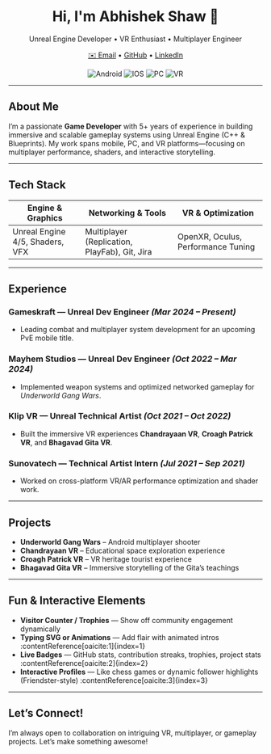 <!-- Header Section -->
<h1 align="center">Hi, I'm Abhishek Shaw 👋</h1>
<p align="center">Unreal Engine Developer • VR Enthusiast • Multiplayer Engineer</p>
<p align="center">
  <a href="mailto:abhishek.shaw.official@gmail.com">✉️ Email</a> • 
  <a href="https://github.com/ShawAbhi">GitHub</a> • 
  <a href="https://www.linkedin.com/in/mgs3d/">LinkedIn</a>
</p>

<!-- Badges / Dynamic Stats -->
<p align="center">
  <!-- Example badges, replace with actual links -->
  
  <img src="https://img.shields.io/badge/Platform-Android-blue" alt="Android"/>
  <img src="https://img.shields.io/badge/Platform-IOS-blue" alt="IOS"/>
  <img src="https://img.shields.io/badge/Platform-PC-blue" alt="PC"/>
  <img src="https://img.shields.io/badge/Platform-VR-blue" alt="VR"/>
</p>

---

##  About Me
I’m a passionate **Game Developer** with 5+ years of experience in building immersive and scalable gameplay systems using Unreal Engine (C++ & Blueprints). My work spans mobile, PC, and VR platforms—focusing on multiplayer performance, shaders, and interactive storytelling.

---

##  Tech Stack  
| Engine & Graphics | Networking & Tools     | VR & Optimization            |
|-------------------|-------------------------|-------------------------------|
| Unreal Engine 4/5, Shaders, VFX | Multiplayer (Replication, PlayFab), Git, Jira | OpenXR, Oculus, Performance Tuning |

---

##  Experience  
### **Gameskraft** — Unreal Dev Engineer _(Mar 2024 – Present)_
- Leading combat and multiplayer system development for an upcoming PvE mobile title.

### **Mayhem Studios** — Unreal Dev Engineer _(Oct 2022 – Mar 2024)_
- Implemented weapon systems and optimized networked gameplay for *Underworld Gang Wars*.

### **Klip VR** — Unreal Technical Artist _(Oct 2021 – Oct 2022)_
- Built the immersive VR experiences **Chandrayaan VR**, **Croagh Patrick VR**, and **Bhagavad Gita VR**.

### **Sunovatech** — Technical Artist Intern _(Jul 2021 – Sep 2021)_
- Worked on cross-platform VR/AR performance optimization and shader work.

---

##  Projects
- **Underworld Gang Wars** – Android multiplayer shooter  
- **Chandrayaan VR** – Educational space exploration experience  
- **Croagh Patrick VR** – VR heritage tourist experience  
- **Bhagavad Gita VR** – Immersive storytelling of the Gita’s teachings

---

##  Fun & Interactive Elements

- **Visitor Counter / Trophies** — Show off community engagement dynamically  
- **Typing SVG or Animations** — Add flair with animated intros :contentReference[oaicite:1]{index=1}  
- **Live Badges** — GitHub stats, contribution streaks, trophies, project stats :contentReference[oaicite:2]{index=2}  
- **Interactive Profiles** — Like chess games or dynamic follower highlights (Friendster-style) :contentReference[oaicite:3]{index=3}

---

##  Let’s Connect!
I’m always open to collaboration on intriguing VR, multiplayer, or gameplay projects. Let’s make something awesome!

